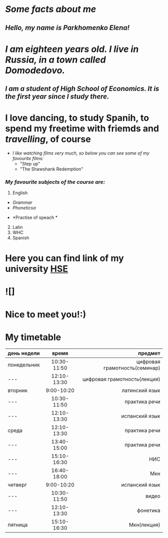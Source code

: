 # *Some facts about me* #
## ***Hello, my name is Parkhomenko Elena!*** ##
# *I am eighteen years old. I live in ***Russia***, in a town called Domodedovo.* #
## ***I am a student of High School of Economics. It is the first year since I study there.*** ##
# I love **dancing**, to study **Spanih**, to spend my freetime **with friemds** and ***travelling***, of course #
+ *I like watching films very much, so below you can see some of my favourite films:*
  - "Step up"
  - "The Shawshank Redemption"
### ***My favourite subjects of the course are:*** ###
1. English
  + *Grammar*
  + *Phoneticsа*
  - *Practise of speach *
2. Latin
3. WHC
4. Spanish
# Here you can find link of my university [HSE](https://www.hse.ru/) #
# ![]
# Nice to meet you!:) #
# My timetable #
день недели|время|предмет
---|:---:|---:
понедельник| 10:30-11:50|цифровая грамотность(семинар)
---|12:10-13:30|цифровая грамотность(лекция)
вторник|9:00-10:20|латинский язык
---|10:30-11:50|практика речи
---|12:10-13:30|испанский язык
среда|12:10-13:30|практика речи
---|13:40-15:00|практика речи
---|15:10-16:30|НИС
---|16:40-18:00|Мкн
четверг|9:00-10:20|испанский язык
---|10:30-11:50|видео
---|12:10-13:30|фонетика
пятница|15:10-16:30|Мкн(лекция)
